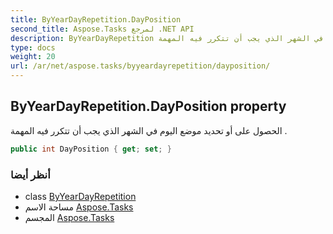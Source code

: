 ```yaml
---
title: ByYearDayRepetition.DayPosition
second_title: Aspose.Tasks لمرجع .NET API
description: ByYearDayRepetition ملكية. الحصول على أو تحديد موضع اليوم في الشهر الذي يجب أن تتكرر فيه المهمة .
type: docs
weight: 20
url: /ar/net/aspose.tasks/byyeardayrepetition/dayposition/
---
```

## ByYearDayRepetition.DayPosition property

الحصول على أو تحديد موضع اليوم في الشهر الذي يجب أن تتكرر فيه المهمة .

```csharp
public int DayPosition { get; set; }
```

### أنظر أيضا

* class [ByYearDayRepetition](../)
* مساحة الاسم [Aspose.Tasks](../../byyeardayrepetition/)
* المجسم [Aspose.Tasks](../../../)


